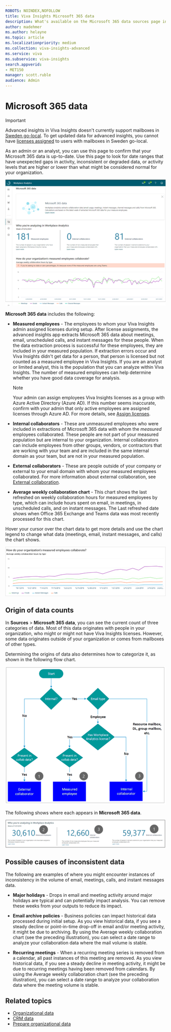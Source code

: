 ```yaml
---
ROBOTS: NOINDEX,NOFOLLOW
title: Viva Insights Microsoft 365 data
description: What's available on the Microsoft 365 data sources page in the advanced insights app with Microsoft Viva Insights
author: madehmer
ms.author: helayne
ms.topic: article
ms.localizationpriority: medium 
ms.collection: viva-insights-advanced 
ms.service: viva 
ms.subservice: viva-insights 
search.appverid: 
- MET150 
manager: scott.ruble
audience: Admin
---
```


# Microsoft 365 data

>[!Important]
>Advanced insights in Viva Insights doesn't currently support mailboxes in [Sweden go-local](/microsoft-365/enterprise/o365-data-locations#sweden). To get updated data for advanced insights, you cannot have [licenses assigned](../setup/Assign-licenses-to-population.md) to users with mailboxes in Sweden go-local.

As an admin or an analyst, you can use this page to confirm that your Microsoft 365 data is up-to-date. Use this page to look for date ranges that have unexpected gaps in activity, inconsistent or degraded data, or activity levels that are higher or lower than what might be considered normal for your organization.

![Data sources.](../images/WpA/Use/m365data.png)

**Microsoft 365 data** includes the following:

* **Measured employees** - The employees to whom your Viva Insights admin assigned licenses during setup. After license assignments, the advanced insights app extracts Microsoft 365 data about meetings, email, unscheduled calls, and instant messages for these people. When the data extraction process is successful for these employees, they are included in your measured population. If extraction errors occur and Viva Insights didn't get data for a person, that person is licensed but not counted as a measured employee in Viva Insights. If you are an analyst or limited analyst, this is the population that you can analyze within Viva Insights. The number of measured employees can help determine whether you have good data coverage for analysis.

  >[!Note]
  > Your admin can assign employees Viva Insights licenses as a group with Azure Active Directory (Azure AD). If this number seems inaccurate, confirm with your admin that only active employees are assigned licenses through Azure AD. For more details, see [Assign licenses](/viva/insights/setup/assign-licenses-to-population?toc=/viva/insights/use/toc.json&bc=/viva/insights/breadcrumb/toc.json).

* **Internal collaborators** - These are unmeasured employees who were included in extractions of Microsoft 365 data with whom the _measured_ employees collaborated. These people are not part of your measured population but are internal to your organization. Internal collaborators can include employees from other groups, vendors, or contractors that are working with your team and are included in the same internal domain as your team, but are not in your measured population.

* **External collaborators** - These are people outside of your company or external to your email domain with whom your measured employees collaborated. For more information about external collaboration, see [External collaboration](/viva/insights/use/explore-metrics-external-collaboration?toc=/viva/insights/use/toc.json&bc=/viva/insights/breadcrumb/toc.json).

* **Average weekly collaboration chart** - This chart shows the last refreshed on weekly collaboration hours for measured employees by type, which can include hours spent on email, in meetings, in unscheduled calls, and on instant messages. The Last refreshed date shows when Office 365 Exchange and Teams data was most recently processed for this chart.

Hover your cursor over the chart data to get more details and use the chart legend to change what data (meetings, email, instant messages, and calls) the chart shows.

  ![Microsoft 365 data sources chart data.](../images/wpa/use/measured-collab.png)
<!--
  >[!Note]
  > If collaboration activity for Teams drops below 30 percent of the total collaboration, the unscheduled calls and instant message data will not show due to insufficient data.
-->

## Origin of data counts

In **Sources** > **Microsoft 365 data**, you can see the current count of three categories of data. Most of this data originates with people in your organization, who might or might not have Viva Insights licenses. However, some data originates outside of your organization or comes from mailboxes of other types.

Determining the origins of data also determines how to categorize it, as shown in the following flow chart.

  ![Origin of data counts.](../images/wpa/use/data-sources-final.png)

The following shows where each appears in **Microsoft 365 data**.

  ![Microsoft 365 data sources page info.](../images/wpa/use/data-sources-relate.png)

## Possible causes of inconsistent data

The following are examples of where you might encounter instances of inconsistency in the volume of email, meetings, calls, and instant messages data.

* **Major holidays** - Drops in email and meeting activity around major holidays are typical and can potentially impact analysis. You can remove these weeks from your outputs to reduce its impact.

* **Email archive policies** - Business policies can impact historical data processed during initial setup. As you view historical data, if you see a steady decline or point-in-time drop-off in email and/or meeting activity, it might be due to archiving. By using the Average weekly collaboration chart (see the preceding illustration), you can select a date range to analyze your collaboration data where the mail volume is stable.

* **Recurring meetings** - When a recurring meeting series is removed from a calendar, all past instances of this meeting are removed. As you view historical data, if you see a steady decline in meeting activity, it might be due to recurring meetings having been removed from calendars. By using the Average weekly collaboration chart (see the preceding illustration), you  can select a date range to analyze your collaboration data where the meeting volume is stable.

## Related topics

* [Organizational data](/viva/insights/use/organizational-data?toc=/viva/insights/use/toc.json&bc=/viva/insights/breadcrumb/toc.json)
* [CRM data](/viva/insights/use/crm-data?toc=/viva/insights/use/toc.json&bc=/viva/insights/breadcrumb/toc.json)
* [Prepare organizational data](/viva/insights/setup/prepare-organizational-data?toc=/viva/insights/use/toc.json&bc=/viva/insights/breadcrumb/toc.json)